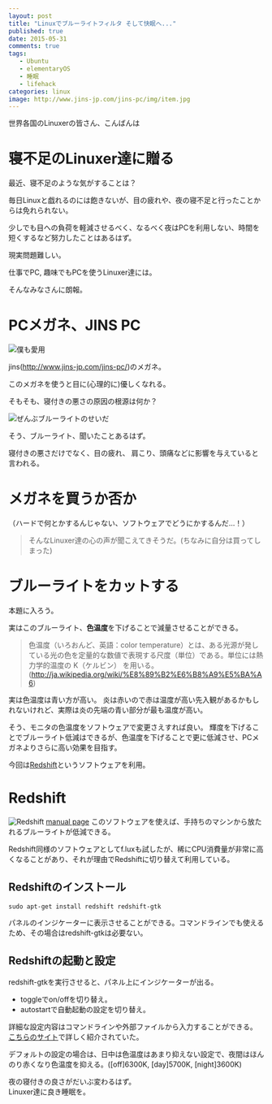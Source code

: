 ```yaml
---
layout: post
title: "Linuxでブルーライトフィルタ そして快眠へ..."
published: true
date: 2015-05-31
comments: true
tags:
   - Ubuntu
   - elementaryOS
   - 睡眠
   - lifehack
categories: linux
image: http://www.jins-jp.com/jins-pc/img/item.jpg
---
```



世界各国のLinuxerの皆さん、こんばんは  

# 寝不足のLinuxer達に贈る

最近、寝不足のような気がすることは？  

毎日Linuxと戯れるのには飽きないが、目の疲れや、夜の寝不足と行ったことからは免れられない。  

少しでも目への負荷を軽減させるべく、なるべく夜はPCを利用しない、時間を短くするなど努力したことはあるはず。  

現実問題難しい。  

仕事でPC, 趣味でもPCを使うLinuxer達には。  

そんなみなさんに朗報。  

<!-- more -->

# PCメガネ、JINS PC

![僕も愛用](http://www.jins-jp.com/jins-pc/img/item.jpg)

jins(http://www.jins-jp.com/jins-pc/)のメガネ。

このメガネを使うと目に(心理的に)優しくなれる。  

そもそも、寝付きの悪さの原因の根源は何か？  

![ぜんぶブルーライトのせいだ](http://www.jins-jp.com/jins-pc/img/koga.jpg)

そう、ブルーライト、聞いたことあるはず。  

寝付きの悪さだけでなく、目の疲れ、 肩こり、頭痛などに影響を与えていると言われる。  

# メガネを買うか否か

（ハードで何とかするんじゃない、ソフトウェアでどうにかするんだ…！）
> そんなLinuxer達の心の声が聞こえてきそうだ。(ちなみに自分は買ってしまった)  

# ブルーライトをカットする

本題に入ろう。  

実はこのブルーライト、**色温度**を下げることで減量させることができる。

> 色温度（いろおんど、英語：color temperature）とは、ある光源が発している光の色を定量的な数値で表現する尺度（単位）である。単位には熱力学的温度の K（ケルビン） を用いる。
(http://ja.wikipedia.org/wiki/%E8%89%B2%E6%B8%A9%E5%BA%A6)

実は色温度は青い方が高い。
炎は赤いので赤は温度が高い先入観があるかもしれないけれど、実際は炎の先端の青い部分が最も温度が高い。

そう、モニタの色温度をソフトウェアで変更さえすれば良い。
輝度を下げることでブルーライト低減はできるが、色温度を下げることで更に低減させ、PCメガネよりさらに高い効果を目指す。

今回は[Redshift](http://jonls.dk/redshift/)というソフトウェアを利用。

# Redshift

![Redshift](http://jonls.dk/assets/redshift-icon-256.png)
[manual page](http://manpages.ubuntu.com/manpages/trusty/man5/redshift.5.html)
このソフトウェアを使えば、手持ちのマシンから放たれるブルーライトが低減できる。

Redshift同様のソフトウェアとしてf.luxも試したが、稀にCPU消費量が非常に高くなることがあり、それが理由でRedshiftに切り替えて利用している。

## Redshiftのインストール
`sudo apt-get install redshift redshift-gtk`

パネルのインジケーターに表示させることができる。コマンドラインでも使えるため、その場合はredshift-gtkは必要ない。  

## Redshiftの起動と設定
redshift-gtkを実行させると、パネル上にインジケーターが出る。  

* toggleでon/offを切り替え。
* autostartで自動起動の設定を切り替え。

詳細な設定内容はコマンドラインや外部ファイルから入力することができる。  
[こちらのサイト](http://kledgeb.blogspot.jp/2013/01/ubuntu-redshift-1.html)で詳しく紹介されていた。  


デフォルトの設定の場合は、日中は色温度はあまり抑えない設定で、夜間はほんのり赤くなり色温度を抑える。([off]6300K, [day]5700K, [night]3600K)  

夜の寝付きの良さがだいぶ変わるはず。  
Linuxer達に良き睡眠を。
